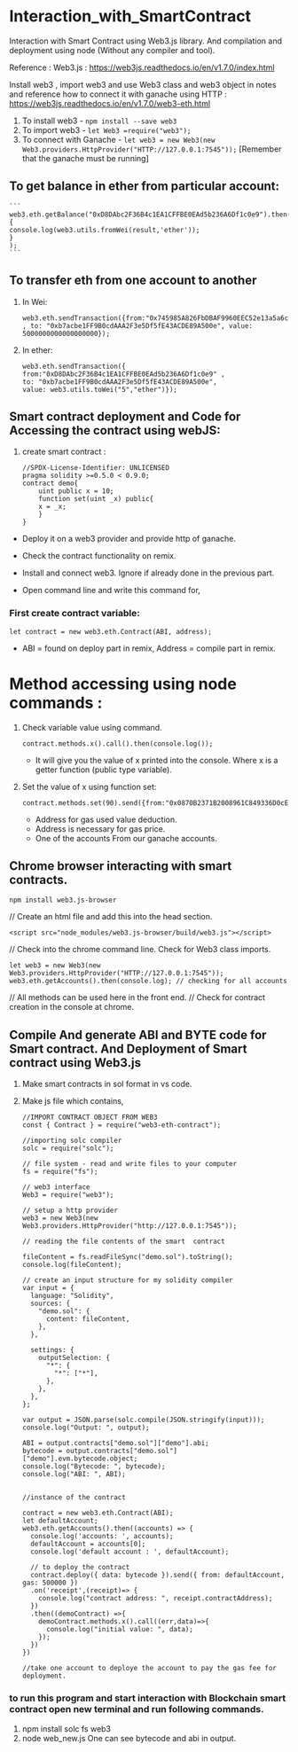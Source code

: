 # Interaction_with_SmartContract
Interaction with Smart Contract using Web3.js library. And compilation and deployment using node (Without any compiler and tool).

Reference : Web3.js : https://web3js.readthedocs.io/en/v1.7.0/index.html

Install web3 , import web3  and use Web3 class and web3 object in notes and reference how to connect it with ganache using HTTP  : https://web3js.readthedocs.io/en/v1.7.0/web3-eth.html

1.	To install web3 - ``` npm install --save web3 ```
2. 	To import web3 - ``` let Web3 =require("web3"); ```
3. 	To connect with Ganache - ``` let web3 = new Web3(new Web3.providers.HttpProvider("HTTP://127.0.0.1:7545")); ``` [Remember that the ganache must be running] 

## To get balance in ether from particular account: 
	```
	web3.eth.getBalance("0xD8DAbc2F36B4c1EA1CFFBE0EAd5b236A6Df1c0e9").then(function(result){
	console.log(web3.utils.fromWei(result,'ether'));
	}
	);
	```
## To transfer eth from one account to another

1.	In Wei:
	```
	web3.eth.sendTransaction({from:"0x745985A826FbDBAF9960EEC52e13a5a6ca0D9132" , to: "0xb7acbe1FF9B0cdAAA2F3e5Df5fE43ACDE89A500e", value: 5000000000000000000});
	```
2. 	In ether: 
	```
	web3.eth.sendTransaction({
	from:"0xD8DAbc2F36B4c1EA1CFFBE0EAd5b236A6Df1c0e9" , 
	to: "0xb7acbe1FF9B0cdAAA2F3e5Df5fE43ACDE89A500e", 
	value: web3.utils.toWei("5","ether")});
	```
## Smart contract deployment and Code for Accessing the contract using webJS:

1. create smart contract : 
	
	```
	//SPDX-License-Identifier: UNLICENSED
	pragma solidity >=0.5.0 < 0.9.0;
	contract demo{
	    uint public x = 10;
	    function set(uint _x) public{
		x = _x;
	    }
	}
	```

-	Deploy it on a web3 provider and provide http of ganache.
-	Check the contract functionality on remix.
	
-	Install and connect web3. Ignore if already done in the previous part.
-	Open command line and write this command for,
	
### First create contract variable:
	
	let contract = new web3.eth.Contract(ABI, address);

-	ABI = found on deploy part in remix, Address = compile part in remix.

# Method accessing using node commands : 
1. 	Check variable value using command.
	
		contract.methods.x().call().then(console.log());
  	
	- It will give you the value of x printed into the console. Where x is a getter function (public type variable). 
	
2.	Set the value of x using function set:
	
  		contract.methods.set(90).send({from:"0x0870B2371B2008961C849336D0cEB6DA808dB47A"});
	
	- Address for gas used value deduction.
  	- Address is necessary for gas price.
  	- One of the accounts From our ganache accounts.


## Chrome browser interacting with smart contracts.

	npm install web3.js-browser
	
// Create an html file and add this into the head section.
	
	<script src="node_modules/web3.js-browser/build/web3.js"></script>
	
// Check into the chrome command line. Check for Web3 class imports.

	let web3 = new Web3(new Web3.providers.HttpProvider("HTTP://127.0.0.1:7545"));
	web3.eth.getAccounts().then(console.log); // checking for all accounts
	
// All methods can be used here in the front end.
// Check for contract creation in the console at chrome.


## Compile And generate ABI and BYTE code for Smart contract. And Deployment of Smart contract using Web3.js
 
1. 	Make smart contracts in sol format in vs code.
2. 	Make js file which contains,

	```
	//IMPORT CONTRACT OBJECT FROM WEB3
	const { Contract } = require("web3-eth-contract");

	//importing solc compiler
	solc = require("solc");

	// file system - read and write files to your computer
	fs = require("fs");

	// web3 interface
	Web3 = require("web3");

	// setup a http provider
	web3 = new Web3(new Web3.providers.HttpProvider("http://127.0.0.1:7545"));

	// reading the file contents of the smart  contract

	fileContent = fs.readFileSync("demo.sol").toString();
	console.log(fileContent);

	// create an input structure for my solidity compiler
	var input = {
	  language: "Solidity",
	  sources: {
		"demo.sol": {
		  content: fileContent,
		},
	  },

	  settings: {
		outputSelection: {
		  "*": {
			"*": ["*"],
		  },
		},
	  },
	};

	var output = JSON.parse(solc.compile(JSON.stringify(input)));
	console.log("Output: ", output);

	ABI = output.contracts["demo.sol"]["demo"].abi;
	bytecode = output.contracts["demo.sol"]["demo"].evm.bytecode.object;
	console.log("Bytecode: ", bytecode);
	console.log("ABI: ", ABI);


	//instance of the contract

	contract = new web3.eth.Contract(ABI);
	let defaultAccount;
	web3.eth.getAccounts().then((accounts) => {
	  console.log('accounts: ', accounts);
	  defaultAccount = accounts[0];
	  console.log('default account : ', defaultAccount);

	  // to deploy the contract
	  contract.deploy({ data: bytecode }).send({ from: defaultAccount, gas: 500000 })
	  .on('receipt',(receipt)=> {
		console.log("contract address: ", receipt.contractAddress);
	  })
	  .then((demoContract) =>{
		demoContract.methods.x().call((err,data)=>{
		  console.log("initial value: ", data);
		});
	  })
	})

	//take one account to deploye the account to pay the gas fee for deployment.

	```

### to run this program and start interaction with Blockchain smart contract open new terminal and run following commands.

1. 	npm install solc fs web3
2. 	node web_new.js
   	One can see bytecode and abi in output.





